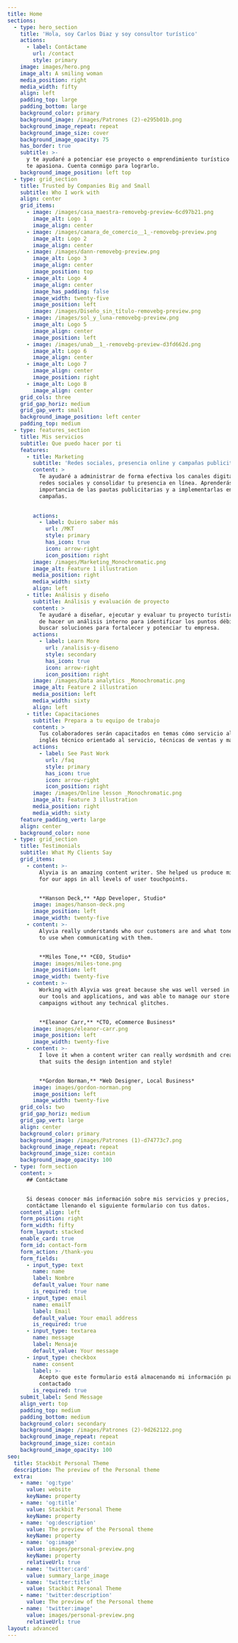 ```yaml
---
title: Home
sections:
  - type: hero_section
    title: 'Hola, soy Carlos Diaz y soy consultor turístico'
    actions:
      - label: Contáctame
        url: /contact
        style: primary
    image: images/hero.png
    image_alt: A smiling woman
    media_position: right
    media_width: fifty
    align: left
    padding_top: large
    padding_bottom: large
    background_color: primary
    background_image: /images/Patrones (2)-e295b01b.png
    background_image_repeat: repeat
    background_image_size: cover
    background_image_opacity: 75
    has_border: true
    subtitle: >-
      y te ayudaré a potenciar ese proyecto o emprendimiento turístico que tanto
      te apasiona. Cuenta conmigo para lograrlo.
    background_image_position: left top
  - type: grid_section
    title: Trusted by Companies Big and Small
    subtitle: Who I work with
    align: center
    grid_items:
      - image: /images/casa_maestra-removebg-preview-6cd97b21.png
        image_alt: Logo 1
        image_align: center
      - image: /images/camara_de_comercio__1_-removebg-preview.png
        image_alt: Logo 2
        image_align: center
      - image: /images/dann-removebg-preview.png
        image_alt: Logo 3
        image_align: center
        image_position: top
      - image_alt: Logo 4
        image_align: center
        image_has_padding: false
        image_width: twenty-five
        image_position: left
        image: /images/Diseño_sin_título-removebg-preview.png
      - image: /images/sol_y_luna-removebg-preview.png
        image_alt: Logo 5
        image_align: center
        image_position: left
      - image: /images/unab__1_-removebg-preview-d3fd662d.png
        image_alt: Logo 6
        image_align: center
      - image_alt: Logo 7
        image_align: center
        image_position: right
      - image_alt: Logo 8
        image_align: center
    grid_cols: three
    grid_gap_horiz: medium
    grid_gap_vert: small
    background_image_position: left center
    padding_top: medium
  - type: features_section
    title: Mis servicios
    subtitle: Que puedo hacer por ti
    features:
      - title: Marketing
        subtitle: 'Redes sociales, presencia online y campañas publicitarias'
        content: >
          Te ayudaré a administrar de forma efectiva los canales digitales cómo
          redes sociales y consolidar tu presencia en línea. Aprenderás la
          importancia de las pautas publicitarias y a implementarlas en tus
          campañas.

           
        actions:
          - label: Quiero saber más
            url: /MKT
            style: primary
            has_icon: true
            icon: arrow-right
            icon_position: right
        image: /images/Marketing_Monochromatic.png
        image_alt: Feature 1 illustration
        media_position: right
        media_width: sixty
        align: left
      - title: Análisis y diseño
        subtitle: Análisis y evaluación de proyecto
        content: >
          Te ayudaré a diseñar, ejecutar y evaluar tu proyecto turístico. Además
          de hacer un análisis interno para identificar los puntos débiles y
          buscar soluciones para fortalecer y potenciar tu empresa.
        actions:
          - label: Learn More
            url: /analisis-y-diseno
            style: secondary
            has_icon: true
            icon: arrow-right
            icon_position: right
        image: /images/Data analytics _Monochromatic.png
        image_alt: Feature 2 illustration
        media_position: left
        media_width: sixty
        align: left
      - title: Capacitaciones
        subtitle: Prepara a tu equipo de trabajo
        content: >
          Tus colaboradores serán capacitados en temas cómo servicio al cliente,
          inglés técnico orientado al servicio, técnicas de ventas y marketing. 
        actions:
          - label: See Past Work
            url: /faq
            style: primary
            has_icon: true
            icon: arrow-right
            icon_position: right
        image: /images/Online lesson _Monochromatic.png
        image_alt: Feature 3 illustration
        media_position: right
        media_width: sixty
    feature_padding_vert: large
    align: center
    background_color: none
  - type: grid_section
    title: Testimonials
    subtitle: What My Clients Say
    grid_items:
      - content: >-
          Alyvia is an amazing content writer. She helped us produce microcopy
          for our apps in all levels of user touchpoints.


          **Hanson Deck,** *App Developer, Studio*
        image: images/hanson-deck.png
        image_position: left
        image_width: twenty-five
      - content: >-
          Alyvia really understands who our customers are and what tone of voice
          to use when communicating with them.


          **Miles Tone,** *CEO, Studio*
        image: images/miles-tone.png
        image_position: left
        image_width: twenty-five
      - content: >-
          Working with Alyvia was great because she was well versed in all of
          our tools and applications, and was able to manage our store and
          campaigns without any technical glitches.


          **Eleanor Carr,** *CTO, eCommerce Business*
        image: images/eleanor-carr.png
        image_position: left
        image_width: twenty-five
      - content: >-
          I love it when a content writer can really wordsmith and create copy
          that suits the design intention and style!


          **Gordon Norman,** *Web Designer, Local Business*
        image: images/gordon-norman.png
        image_position: left
        image_width: twenty-five
    grid_cols: two
    grid_gap_horiz: medium
    grid_gap_vert: large
    align: center
    background_color: primary
    background_image: /images/Patrones (1)-d74773c7.png
    background_image_repeat: repeat
    background_image_size: contain
    background_image_opacity: 100
  - type: form_section
    content: >
      ## Contáctame


      Si deseas conocer más información sobre mis servicios y precios,
      contáctame llenando el siguiente formulario con tus datos.
    content_align: left
    form_position: right
    form_width: fifty
    form_layout: stacked
    enable_card: true
    form_id: contact-form
    form_action: /thank-you
    form_fields:
      - input_type: text
        name: name
        label: Nombre
        default_value: Your name
        is_required: true
      - input_type: email
        name: emailT
        label: Email
        default_value: Your email address
        is_required: true
      - input_type: textarea
        name: message
        label: Mensaje
        default_value: Your message
      - input_type: checkbox
        name: consent
        label: >-
          Acepto que este formulario está almacenando mi información para ser
          contactado
        is_required: true
    submit_label: Send Message
    align_vert: top
    padding_top: medium
    padding_bottom: medium
    background_color: secondary
    background_image: /images/Patrones (2)-9d262122.png
    background_image_repeat: repeat
    background_image_size: contain
    background_image_opacity: 100
seo:
  title: Stackbit Personal Theme
  description: The preview of the Personal theme
  extra:
    - name: 'og:type'
      value: website
      keyName: property
    - name: 'og:title'
      value: Stackbit Personal Theme
      keyName: property
    - name: 'og:description'
      value: The preview of the Personal theme
      keyName: property
    - name: 'og:image'
      value: images/personal-preview.png
      keyName: property
      relativeUrl: true
    - name: 'twitter:card'
      value: summary_large_image
    - name: 'twitter:title'
      value: Stackbit Personal Theme
    - name: 'twitter:description'
      value: The preview of the Personal theme
    - name: 'twitter:image'
      value: images/personal-preview.png
      relativeUrl: true
layout: advanced
---
```

